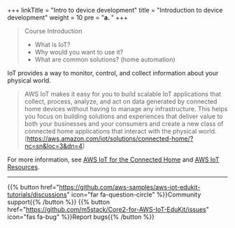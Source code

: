 +++
linkTitle = "Intro to device development"
title = "Introduction to device development"
weight = 10
pre = "<b>a. </b>"
+++

> Course Introduction
>    * What is IoT?
>    * Why would you want to use it? 
>    * What are common solutions? (home automation) 


IoT provides a way to monitor, control, and collect information about your physical world. 

>AWS IoT makes it easy for you to build scalable IoT applications that collect, process, analyze, and act on data generated by connected home devices without having to manage any infrastructure. This helps you focus on building solutions and experiences that deliver value to both your businesses and your consumers and create a new class of connected home applications that interact with the physical world. (https://aws.amazon.com/iot/solutions/connected-home/?nc=sn&loc=3&dn=4)

For more information, see [AWS IoT for the Connected Home](https://aws.amazon.com/iot/solutions/connected-home/) and [AWS IoT Resources](https://aws.amazon.com/iot/resources).




---
{{% button href="https://github.com/aws-samples/aws-iot-edukit-tutorials/discussions" icon="far fa-question-circle" %}}Community support{{% /button %}} {{% button href="https://github.com/m5stack/Core2-for-AWS-IoT-EduKit/issues" icon="fas fa-bug" %}}Report bugs{{% /button %}}